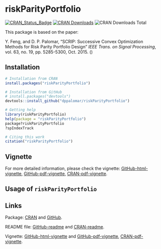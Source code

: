 <!-- README.md is generated from README.Rmd. Please edit that file -->
riskParityPortfolio
===================

[![CRAN\_Status\_Badge](http://www.r-pkg.org/badges/version/riskParityPotfolio)](http://cran.r-project.org/package=riskParityPortfolio)
[![CRAN
Downloads](http://cranlogs.r-pkg.org/badges/riskParityPortfolio)](http://cran.r-project.org/package=riskParityPortfolio)
![CRAN Downloads
Total](http://cranlogs.r-pkg.org/badges/grand-total/riskParityPortfolio?color=brightgreen)

This package is based on the paper:

Y. Feng, and D. P. Palomar, “SCRIP: Successive Convex Optimization
Methods for Risk Parity Portfolio Design” *IEEE Trans. on Signal
Processing*, vol. 63, no. 19, pp. 5285-5300, Oct. 2015. (<add DOI>)

Installation
------------

``` r
# Installation from CRAN
install.packages("riskParityPortfolio")

# Installation from GitHub
# install.packages("devtools")
devtools::install_github("dppalomar/riskParityPortfolio")

# Getting help
library(riskParityPortfolio)
help(package = "riskParityPortfolio")
package?riskParityPortfolio
?spIndexTrack

# Citing this work
citation("riskParityPortfolio")
```

Vignette
--------

For more detailed information, please check the vignette:
[GitHub-html-vignette](https://rawgit.com/dppalomar/riskParityPortfolio/master/vignettes/RiskParityPortfolio-vignette.html),
[GitHub-pdf-vignette](https://rawgit.com/dppalomar/riskParityPortfolio/master/vignettes/RiskParityPortfolio-vignette.pdf),
[CRAN-pdf-vignette](https://cran.r-project.org/web/packages/riskParityPortfolio/vignettes/RiskParityPortfolio-vignette.pdf).

Usage of `riskParityPortfolio`
------------------------------

Links
-----

Package: [CRAN](https://cran.r-project.org/package=riskParityPortfolio)
and [GitHub](https://github.com/dppalomar/riskParityPortfolio).

README file:
[GitHub-readme](https://rawgit.com/dppalomar/riskParityPortfolio/master/README.html)
and
[CRAN-readme](https://cran.r-project.org/web/packages/riskParityPortfolio/README.html).

Vignette:
[GitHub-html-vignette](https://rawgit.com/dppalomar/riskParityPortfolio/master/vignettes/RiskParityPortfolio-vignette.html)
and
[GitHub-pdf-vignette](https://rawgit.com/dppalomar/riskParityPortfolio/master/vignettes/RiskParityPortfolio-vignette.pdf),
[CRAN-pdf-vignette](https://cran.r-project.org/web/packages/riskParityPortfolio/vignettes/RiskParityPortfolio-vignette.pdf).
